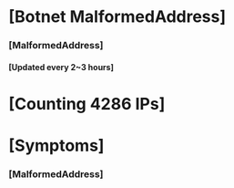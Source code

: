 # [Botnet MalformedAddress]
### [MalformedAddress]
#### [Updated every 2~3 hours]

# [Counting 4286 IPs]

# [Symptoms] 
###   [MalformedAddress]
